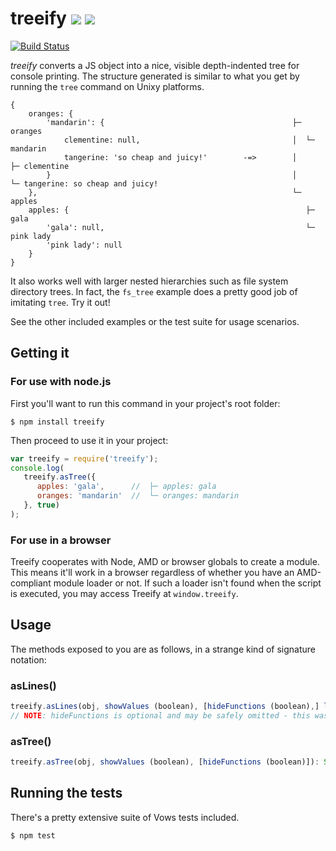 treeify ![](https://img.shields.io/npm/v/treeify.svg) ![](https://img.shields.io/npm/dt/treeify.svg)
=======

[![Build Status](https://travis-ci.org/notatestuser/treeify.png?branch=master)](https://travis-ci.org/notatestuser/treeify)

_treeify_ converts a JS object into a nice, visible depth-indented tree for console printing. The structure
generated is similar to what you get by running the ```tree``` command on Unixy platforms.

```
{
    oranges: {
        'mandarin': {                                          ├─ oranges
            clementine: null,                                  │  └─ mandarin
            tangerine: 'so cheap and juicy!'        -=>        │     ├─ clementine
        }                                                      │     └─ tangerine: so cheap and juicy!
    },                                                         └─ apples
    apples: {                                                     ├─ gala
        'gala': null,                                             └─ pink lady
        'pink lady': null
    }
}
```

It also works well with larger nested hierarchies such as file system directory trees.
In fact, the ```fs_tree``` example does a pretty good job of imitating ```tree```. Try it out!

See the other included examples or the test suite for usage scenarios.

Getting it
----------

### For use with node.js

First you'll want to run this command in your project's root folder:
```
$ npm install treeify
```

Then proceed to use it in your project:
```js
var treeify = require('treeify');
console.log(
   treeify.asTree({
      apples: 'gala',      //  ├─ apples: gala
      oranges: 'mandarin'  //  └─ oranges: mandarin
   }, true)
);
```

### For use in a browser

Treeify cooperates with Node, AMD or browser globals to create a module. This means it'll work
in a browser regardless of whether you have an AMD-compliant module loader or not. If such
a loader isn't found when the script is executed, you may access Treeify at ```window.treeify```.

Usage
-----

The methods exposed to you are as follows, in a strange kind of signature notation:

### asLines()
```js
treeify.asLines(obj, showValues (boolean), [hideFunctions (boolean),] lineCallback (function))
// NOTE: hideFunctions is optional and may be safely omitted - this was done to ensure we don't break uses of the previous form
```
### asTree()
```js
treeify.asTree(obj, showValues (boolean), [hideFunctions (boolean)]): String
```

Running the tests
-----------------

There's a pretty extensive suite of Vows tests included.
```
$ npm test
```
